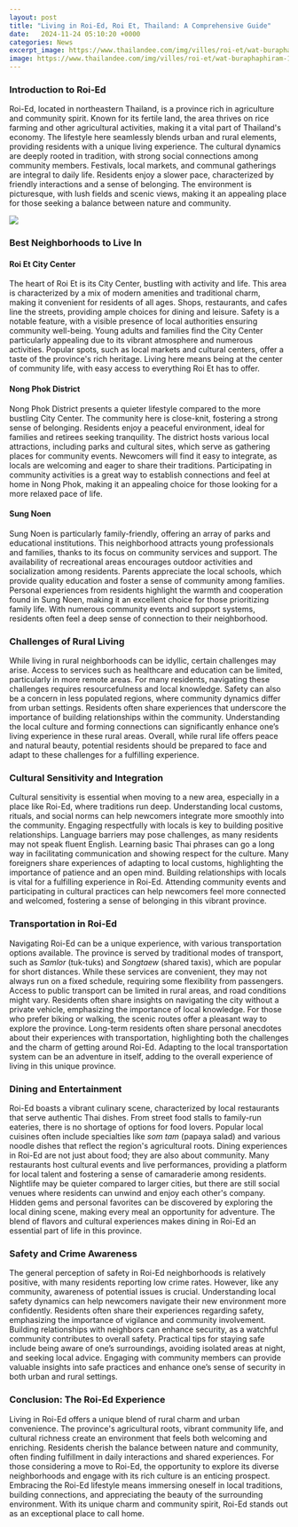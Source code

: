 ```yaml
---
layout: post
title: "Living in Roi-Ed, Roi Et, Thailand: A Comprehensive Guide"
date:   2024-11-24 05:10:20 +0000
categories: News
excerpt_image: https://www.thailandee.com/img/villes/roi-et/wat-buraphaphiram-12.jpg
image: https://www.thailandee.com/img/villes/roi-et/wat-buraphaphiram-12.jpg
---
```


### Introduction to Roi-Ed
Roi-Ed, located in northeastern Thailand, is a province rich in agriculture and community spirit. Known for its fertile land, the area thrives on rice farming and other agricultural activities, making it a vital part of Thailand's economy. The lifestyle here seamlessly blends urban and rural elements, providing residents with a unique living experience. 
The cultural dynamics are deeply rooted in tradition, with strong social connections among community members. Festivals, local markets, and communal gatherings are integral to daily life. Residents enjoy a slower pace, characterized by friendly interactions and a sense of belonging. The environment is picturesque, with lush fields and scenic views, making it an appealing place for those seeking a balance between nature and community.

![](https://www.thailandee.com/img/villes/roi-et/wat-buraphaphiram-12.jpg)
### Best Neighborhoods to Live In
#### Roi Et City Center
The heart of Roi Et is its City Center, bustling with activity and life. This area is characterized by a mix of modern amenities and traditional charm, making it convenient for residents of all ages. Shops, restaurants, and cafes line the streets, providing ample choices for dining and leisure. 
Safety is a notable feature, with a visible presence of local authorities ensuring community well-being. Young adults and families find the City Center particularly appealing due to its vibrant atmosphere and numerous activities. Popular spots, such as local markets and cultural centers, offer a taste of the province's rich heritage. Living here means being at the center of community life, with easy access to everything Roi Et has to offer.
#### Nong Phok District
Nong Phok District presents a quieter lifestyle compared to the more bustling City Center. The community here is close-knit, fostering a strong sense of belonging. Residents enjoy a peaceful environment, ideal for families and retirees seeking tranquility.
The district hosts various local attractions, including parks and cultural sites, which serve as gathering places for community events. Newcomers will find it easy to integrate, as locals are welcoming and eager to share their traditions. Participating in community activities is a great way to establish connections and feel at home in Nong Phok, making it an appealing choice for those looking for a more relaxed pace of life.
#### Sung Noen
Sung Noen is particularly family-friendly, offering an array of parks and educational institutions. This neighborhood attracts young professionals and families, thanks to its focus on community services and support. The availability of recreational areas encourages outdoor activities and socialization among residents.
Parents appreciate the local schools, which provide quality education and foster a sense of community among families. Personal experiences from residents highlight the warmth and cooperation found in Sung Noen, making it an excellent choice for those prioritizing family life. With numerous community events and support systems, residents often feel a deep sense of connection to their neighborhood.
### Challenges of Rural Living
While living in rural neighborhoods can be idyllic, certain challenges may arise. Access to services such as healthcare and education can be limited, particularly in more remote areas. For many residents, navigating these challenges requires resourcefulness and local knowledge.
Safety can also be a concern in less populated regions, where community dynamics differ from urban settings. Residents often share experiences that underscore the importance of building relationships within the community. Understanding the local culture and forming connections can significantly enhance one’s living experience in these rural areas. 
Overall, while rural life offers peace and natural beauty, potential residents should be prepared to face and adapt to these challenges for a fulfilling experience.
### Cultural Sensitivity and Integration
Cultural sensitivity is essential when moving to a new area, especially in a place like Roi-Ed, where traditions run deep. Understanding local customs, rituals, and social norms can help newcomers integrate more smoothly into the community. Engaging respectfully with locals is key to building positive relationships.
Language barriers may pose challenges, as many residents may not speak fluent English. Learning basic Thai phrases can go a long way in facilitating communication and showing respect for the culture. Many foreigners share experiences of adapting to local customs, highlighting the importance of patience and an open mind.
Building relationships with locals is vital for a fulfilling experience in Roi-Ed. Attending community events and participating in cultural practices can help newcomers feel more connected and welcomed, fostering a sense of belonging in this vibrant province.
### Transportation in Roi-Ed
Navigating Roi-Ed can be a unique experience, with various transportation options available. The province is served by traditional modes of transport, such as *Samlor* (tuk-tuks) and *Songtaew* (shared taxis), which are popular for short distances. While these services are convenient, they may not always run on a fixed schedule, requiring some flexibility from passengers.
Access to public transport can be limited in rural areas, and road conditions might vary. Residents often share insights on navigating the city without a private vehicle, emphasizing the importance of local knowledge. For those who prefer biking or walking, the scenic routes offer a pleasant way to explore the province.
Long-term residents often share personal anecdotes about their experiences with transportation, highlighting both the challenges and the charm of getting around Roi-Ed. Adapting to the local transportation system can be an adventure in itself, adding to the overall experience of living in this unique province.
### Dining and Entertainment
Roi-Ed boasts a vibrant culinary scene, characterized by local restaurants that serve authentic Thai dishes. From street food stalls to family-run eateries, there is no shortage of options for food lovers. Popular local cuisines often include specialties like *som tam* (papaya salad) and various noodle dishes that reflect the region's agricultural roots.
Dining experiences in Roi-Ed are not just about food; they are also about community. Many restaurants host cultural events and live performances, providing a platform for local talent and fostering a sense of camaraderie among residents. Nightlife may be quieter compared to larger cities, but there are still social venues where residents can unwind and enjoy each other's company.
Hidden gems and personal favorites can be discovered by exploring the local dining scene, making every meal an opportunity for adventure. The blend of flavors and cultural experiences makes dining in Roi-Ed an essential part of life in this province.
### Safety and Crime Awareness
The general perception of safety in Roi-Ed neighborhoods is relatively positive, with many residents reporting low crime rates. However, like any community, awareness of potential issues is crucial. Understanding local safety dynamics can help newcomers navigate their new environment more confidently.
Residents often share their experiences regarding safety, emphasizing the importance of vigilance and community involvement. Building relationships with neighbors can enhance security, as a watchful community contributes to overall safety. 
Practical tips for staying safe include being aware of one’s surroundings, avoiding isolated areas at night, and seeking local advice. Engaging with community members can provide valuable insights into safe practices and enhance one’s sense of security in both urban and rural settings.
### Conclusion: The Roi-Ed Experience
Living in Roi-Ed offers a unique blend of rural charm and urban convenience. The province's agricultural roots, vibrant community life, and cultural richness create an environment that feels both welcoming and enriching. Residents cherish the balance between nature and community, often finding fulfillment in daily interactions and shared experiences.
For those considering a move to Roi-Ed, the opportunity to explore its diverse neighborhoods and engage with its rich culture is an enticing prospect. Embracing the Roi-Ed lifestyle means immersing oneself in local traditions, building connections, and appreciating the beauty of the surrounding environment. With its unique charm and community spirit, Roi-Ed stands out as an exceptional place to call home.